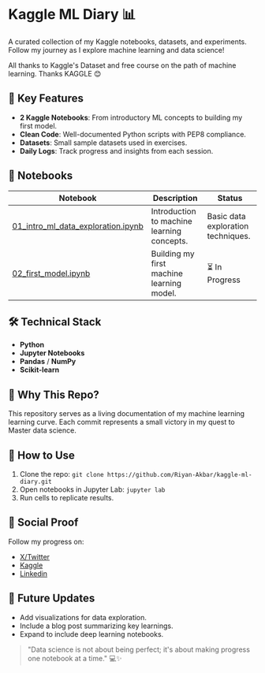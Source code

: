 # Kaggle ML Diary 📊

A curated collection of my Kaggle notebooks, datasets, and experiments. Follow my journey as I explore machine learning and data science!

All thanks to Kaggle's Dataset and free course on the path of machine learning. Thanks KAGGLE 😊

## 📌 Key Features
- **2 Kaggle Notebooks**: From introductory ML concepts to building my first model.
- **Clean Code**: Well-documented Python scripts with PEP8 compliance.
- **Datasets**: Small sample datasets used in exercises.
- **Daily Logs**: Track progress and insights from each session.

## 🚀 Notebooks
| Notebook | Description | Status |
|----------|-------------|--------|
| [01_intro_ml_data_exploration.ipynb](notebooks/01_intro_ml_data_exploration.ipynb) | Introduction to machine learning concepts. | Basic data exploration techniques. | ✅ Completed |
| [02_first_model.ipynb](notebooks/02_first_model.ipynb) | Building my first machine learning model. | ⏳ In Progress |

## 🛠 Technical Stack
- **Python**
- **Jupyter Notebooks**
- **Pandas** / **NumPy**
- **Scikit-learn**

## 📖 Why This Repo?
This repository serves as a living documentation of my machine learning learning curve. Each commit represents a small victory in my quest to Master data science.

## 📣 How to Use
1. Clone the repo: `git clone https://github.com/Riyan-Akbar/kaggle-ml-diary.git`
2. Open notebooks in Jupyter Lab: `jupyter lab`
3. Run cells to replicate results.

## 📢 Social Proof
Follow my progress on:
- [X/Twitter](https://x.com/Riyzing_)
- [Kaggle](https://www.kaggle.com/riyanakb)
- [Linkedin](https://www.linkedin.com/in/riyan-a-16bb36287/)

## 🎯 Future Updates
- Add visualizations for data exploration.
- Include a blog post summarizing key learnings.
- Expand to include deep learning notebooks.

> "Data science is not about being perfect; it's about making progress one notebook at a time." 💻✨